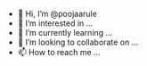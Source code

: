 - 👋 Hi, I’m @poojaarule
- 👀 I’m interested in ...
- 🌱 I’m currently learning ...
- 💞️ I’m looking to collaborate on ...
- 📫 How to reach me ...

<!---
poojaarule/poojaarule is a ✨ special ✨ repository because its `README.md` (this file) appears on your GitHub profile.
You can click the Preview link to take a look at your changes.
--->
